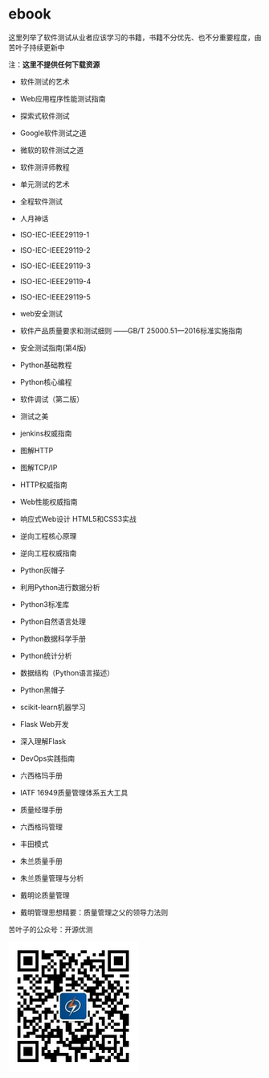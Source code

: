 # ebook

这里列举了软件测试从业者应该学习的书籍，书籍不分优先、也不分重要程度，由苦叶子持续更新中

注：**这里不提供任何下载资源**

- 软件测试的艺术

- Web应用程序性能测试指南

- 探索式软件测试

- Google软件测试之道

- 微软的软件测试之道

- 软件测评师教程

- 单元测试的艺术

- 全程软件测试

- 人月神话

- ISO-IEC-IEEE29119-1

- ISO-IEC-IEEE29119-2

- ISO-IEC-IEEE29119-3

- ISO-IEC-IEEE29119-4

- ISO-IEC-IEEE29119-5

- web安全测试

- 软件产品质量要求和测试细则 ——GB/T 25000.51—2016标准实施指南

- 安全测试指南(第4版)

- Python基础教程

- Python核心编程

- 软件调试（第二版）

- 测试之美

- jenkins权威指南

- 图解HTTP

- 图解TCP/IP

- HTTP权威指南

- Web性能权威指南

- 响应式Web设计 HTML5和CSS3实战

- 逆向工程核心原理

- 逆向工程权威指南

- Python灰帽子

- 利用Python进行数据分析

- Python3标准库

- Python自然语言处理

- Python数据科学手册

- Python统计分析

- 数据结构（Python语言描述）

- Python黑帽子

- scikit-learn机器学习

- Flask Web开发

- 深入理解Flask

- DevOps实践指南

- 六西格玛手册

- IATF 16949质量管理体系五大工具

- 质量经理手册

- 六西格玛管理

- 丰田模式

- 朱兰质量手册

- 朱兰质量管理与分析

- 戴明论质量管理

- 戴明管理思想精要：质量管理之父的领导力法则

  

苦叶子的公众号：开源优测

![开源优测](./开源优测.jpg)